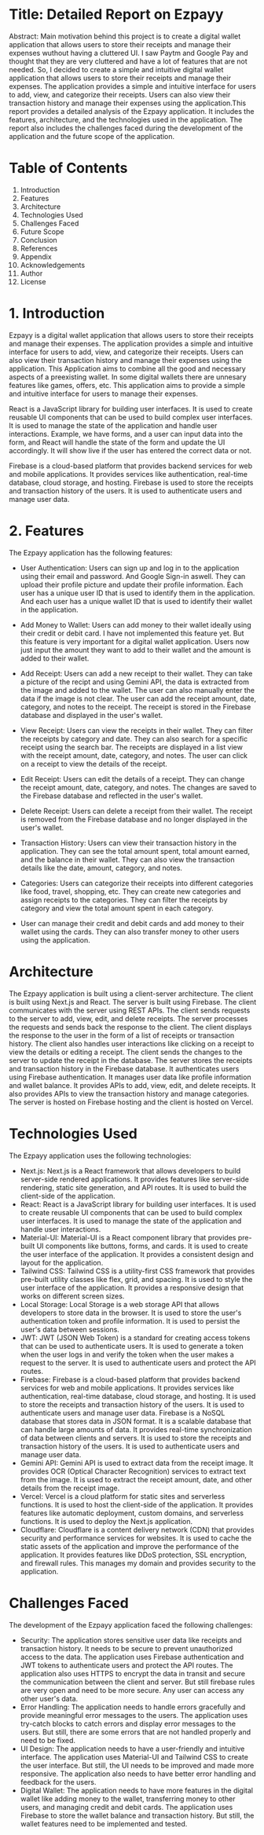 # Title: Detailed Report on Ezpayy

Abstract: Main motivation behind this project is to create a digital wallet application that allows users to store their receipts and manage their expenses wuthout having a cluttered UI. I saw Paytm and Google Pay and thought that they are very cluttered and have a lot of features that are not needed. So, I decided to create a simple and intuitive digital wallet application that allows users to store their receipts and manage their expenses. The application provides a simple and intuitive interface for users to add, view, and categorize their receipts. Users can also view their transaction history and manage their expenses using the application.This report provides a detailed analysis of the Ezpayy application. It includes the features, architecture, and the technologies used in the application. The report also includes the challenges faced during the development of the application and the future scope of the application.


# Table of Contents

1. Introduction
2. Features
3. Architecture
4. Technologies Used
5. Challenges Faced
6. Future Scope
7. Conclusion
8. References
9. Appendix
10. Acknowledgements
11. Author
12. License

# 1. Introduction

Ezpayy is a digital wallet application that allows users to store their receipts and manage their expenses. The application provides a simple and intuitive interface for users to add, view, and categorize their receipts. Users can also view their transaction history and manage their expenses using the application.
This Application aims to combine all the good and necessary aspects of a preexisting wallet. In some digital wallets there are unnesary features like games, offers, etc. This application aims to provide a simple and intuitive interface for users to manage their expenses. 


React is a JavaScript library for building user interfaces. It is used to create reusable UI components that can be used to build complex user interfaces. It is used to manage the state of the application and handle user interactions. Example, we have forms, and a user can input data into the form, and React will handle the state of the form and update the UI accordingly. It will show live if the user has entered the correct data or not.

Firebase is a cloud-based platform that provides backend services for web and mobile applications. It provides services like authentication, real-time database, cloud storage, and hosting. Firebase is used to store the receipts and transaction history of the users. It is used to authenticate users and manage user data.

# 2. Features

The Ezpayy application has the following features:

-   User Authentication: Users can sign up and log in to the application using their email and password. And Google Sign-in aswell. They can upload their profile picture and update their profile information. Each user has a unique user ID that is used to identify them in the application. And each user has a unique wallet ID that is used to identify their wallet in the application.
- Add Money to Wallet: Users can add money to their wallet ideally using their credit or debit card. I have not implemented this feature yet. But this feature is very important for a digital wallet application. Users now just input the amount they want to add to their wallet and the amount is added to their wallet.

-   Add Receipt: Users can add a new receipt to their wallet. They can take a picture of the recipt and using Gemini API, the data is extracted from the image and added to the wallet. The user can also manually enter the data if the image is not clear. The user can add the receipt amount, date, category, and notes to the receipt. The receipt is stored in the Firebase database and displayed in the user's wallet.
-   View Receipt: Users can view the receipts in their wallet. They can filter the receipts by category and date. They can also search for a specific receipt using the search bar. The receipts are displayed in a list view with the receipt amount, date, category, and notes. The user can click on a receipt to view the details of the receipt.
-   Edit Receipt: Users can edit the details of a receipt. They can change the receipt amount, date, category, and notes. The changes are saved to the Firebase database and reflected in the user's wallet.
-   Delete Receipt: Users can delete a receipt from their wallet. The receipt is removed from the Firebase database and no longer displayed in the user's wallet.
-   Transaction History: Users can view their transaction history in the application. They can see the total amount spent, total amount earned, and the balance in their wallet. They can also view the transaction details like the date, amount, category, and notes.
-   Categories: Users can categorize their receipts into different categories like food, travel, shopping, etc. They can create new categories and assign receipts to the categories. They can filter the receipts by category and view the total amount spent in each category.
-   User can manage their credit and debit cards and add money to their wallet using the cards. They can also transfer money to other users using the application.

# Architecture

The Ezpayy application is built using a client-server architecture. The client is built using Next.js and React. The server is built using Firebase. The client communicates with the server using REST APIs. The client sends requests to the server to add, view, edit, and delete receipts. The server processes the requests and sends back the response to the client. The client displays the response to the user in the form of a list of receipts or transaction history. The client also handles user interactions like clicking on a receipt to view the details or editing a receipt. The client sends the changes to the server to update the receipt in the database. The server stores the receipts and transaction history in the Firebase database. It authenticates users using Firebase authentication. It manages user data like profile information and wallet balance. It provides APIs to add, view, edit, and delete receipts. It also provides APIs to view the transaction history and manage categories. The server is hosted on Firebase hosting and the client is hosted on Vercel.

# Technologies Used

The Ezpayy application uses the following technologies:

-   Next.js: Next.js is a React framework that allows developers to build server-side rendered applications. It provides features like server-side rendering, static site generation, and API routes. It is used to build the client-side of the application.
-   React: React is a JavaScript library for building user interfaces. It is used to create reusable UI components that can be used to build complex user interfaces. It is used to manage the state of the application and handle user interactions.
-   Material-UI: Material-UI is a React component library that provides pre-built UI components like buttons, forms, and cards. It is used to create the user interface of the application. It provides a consistent design and layout for the application.
-   Tailwind CSS: Tailwind CSS is a utility-first CSS framework that provides pre-built utility classes like flex, grid, and spacing. It is used to style the user interface of the application. It provides a responsive design that works on different screen sizes.
-   Local Storage: Local Storage is a web storage API that allows developers to store data in the browser. It is used to store the user's authentication token and profile information. It is used to persist the user's data between sessions.
-   JWT: JWT (JSON Web Token) is a standard for creating access tokens that can be used to authenticate users. It is used to generate a token when the user logs in and verify the token when the user makes a request to the server. It is used to authenticate users and protect the API routes.
-   Firebase: Firebase is a cloud-based platform that provides backend services for web and mobile applications. It provides services like authentication, real-time database, cloud storage, and hosting. It is used to store the receipts and transaction history of the users. It is used to authenticate users and manage user data.
    Firebase is a NoSQL database that stores data in JSON format. It is a scalable database that can handle large amounts of data. It provides real-time synchronization of data between clients and servers. It is used to store the receipts and transaction history of the users. It is used to authenticate users and manage user data.
-   Gemini API: Gemini API is used to extract data from the receipt image. It provides OCR (Optical Character Recognition) services to extract text from the image. It is used to extract the receipt amount, date, and other details from the receipt image.
-   Vercel: Vercel is a cloud platform for static sites and serverless functions. It is used to host the client-side of the application. It provides features like automatic deployment, custom domains, and serverless functions. It is used to deploy the Next.js application.
-   Cloudflare: Cloudflare is a content delivery network (CDN) that provides security and performance services for websites. It is used to cache the static assets of the application and improve the performance of the application. It provides features like DDoS protection, SSL encryption, and firewall rules. This manages my domain and provides security to the application.

# Challenges Faced

The development of the Ezpayy application faced the following challenges:

-   Security: The application stores sensitive user data like receipts and transaction history. It needs to be secure to prevent unauthorized access to the data. The application uses Firebase authentication and JWT tokens to authenticate users and protect the API routes. The application also uses HTTPS to encrypt the data in transit and secure the communication between the client and server. But still firebase rules are very open and need to be more secure. Any user can access any other user's data.
-   Error Handling: The application needs to handle errors gracefully and provide meaningful error messages to the users. The application uses try-catch blocks to catch errors and display error messages to the users. But still, there are some errors that are not handled properly and need to be fixed.
-   UI Design: The application needs to have a user-friendly and intuitive interface. The application uses Material-UI and Tailwind CSS to create the user interface. But still, the UI needs to be improved and made more responsive. The application also needs to have better error handling and feedback for the users.
-   Digital Wallet: The application needs to have more features in the digital wallet like adding money to the wallet, transferring money to other users, and managing credit and debit cards. The application uses Firebase to store the wallet balance and transaction history. But still, the wallet features need to be implemented and tested.
